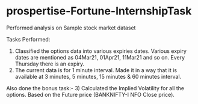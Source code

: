 # prospertise-Fortune-InternshipTask
Performed analysis on Sample stock market dataset

Tasks Performed:
1) Classified the options data into various expiries dates. Various expiry dates are mentioned as 04Mar21, 01Apr21, 11Mar21 and so on. Every Thursday there is an expiry.
2) The current data is for 1 minute interval. Made it in a way that it is available at 3 minutes, 5 minutes, 15 minutes & 60 minutes interval.

Also done the bonus task:-
3) Calculated the Implied Volatility for all the options. Based on the Future price (BANKNIFTY-I NFO Close price).
